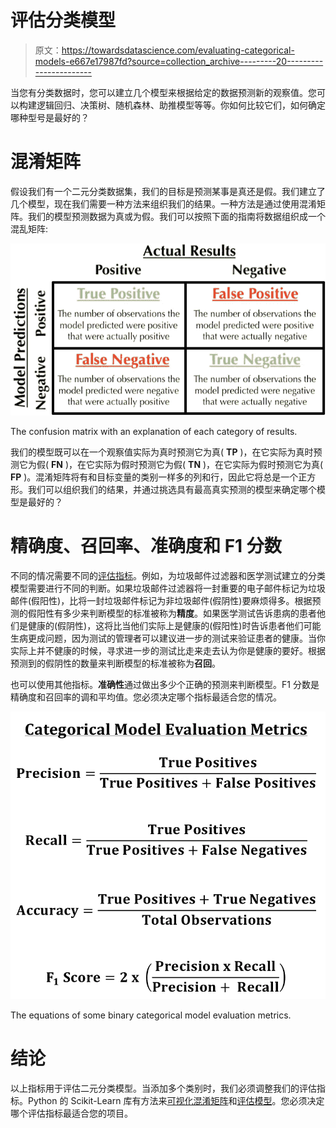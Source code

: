 # 评估分类模型

> 原文：<https://towardsdatascience.com/evaluating-categorical-models-e667e17987fd?source=collection_archive---------20----------------------->

当您有分类数据时，您可以建立几个模型来根据给定的数据预测新的观察值。您可以构建逻辑回归、决策树、随机森林、助推模型等等。你如何比较它们，如何确定哪种型号是最好的？

# 混淆矩阵

假设我们有一个二元分类数据集，我们的目标是预测某事是真还是假。我们建立了几个模型，现在我们需要一种方法来组织我们的结果。一种方法是通过使用混淆矩阵。我们的模型预测数据为真或为假。我们可以按照下面的指南将数据组织成一个混乱矩阵:

![](img/1dedf41fcdb07891f9ff37801806b1fe.png)

The confusion matrix with an explanation of each category of results.

我们的模型既可以在一个观察值实际为真时预测它为真( **TP** )，在它实际为真时预测它为假( **FN** )，在它实际为假时预测它为假( **TN** )，在它实际为假时预测它为真( **FP** )。混淆矩阵将有和目标变量的类别一样多的列和行，因此它将总是一个正方形。我们可以组织我们的结果，并通过挑选具有最高真实预测的模型来确定哪个模型是最好的？

# 精确度、召回率、准确度和 F1 分数

不同的情况需要不同的[评估指标](https://en.wikipedia.org/wiki/Precision_and_recall)。例如，为垃圾邮件过滤器和医学测试建立的分类模型需要进行不同的判断。如果垃圾邮件过滤器将一封重要的电子邮件标记为垃圾邮件(假阳性)，比将一封垃圾邮件标记为非垃圾邮件(假阴性)要麻烦得多。根据预测的假阳性有多少来判断模型的标准被称为**精度**。如果医学测试告诉患病的患者他们是健康的(假阴性)，这将比当他们实际上是健康的(假阳性)时告诉患者他们可能生病更成问题，因为测试的管理者可以建议进一步的测试来验证患者的健康。当你实际上并不健康的时候，寻求进一步的测试比走来走去认为你是健康的要好。根据预测到的假阴性的数量来判断模型的标准被称为**召回**。

也可以使用其他指标。**准确性**通过做出多少个正确的预测来判断模型。F1 分数是精确度和召回率的调和平均值。您必须决定哪个指标最适合您的情况。

![](img/aed580a74095f9f11b12cdc10ad7507c.png)

The equations of some binary categorical model evaluation metrics.

# 结论

以上指标用于评估二元分类模型。当添加多个类别时，我们必须调整我们的评估指标。Python 的 Scikit-Learn 库有方法来[可视化混淆矩阵](https://scikit-learn.org/stable/auto_examples/model_selection/plot_confusion_matrix.html)和[评估模型](https://scikit-learn.org/stable/modules/classes.html#module-sklearn.metrics)。您必须决定哪个评估指标最适合您的项目。